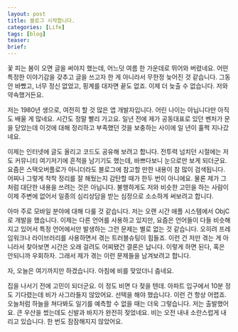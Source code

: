 ```yaml
---
layout: post
title: 블로그 시작합니다.
categories: [Life]
tags: [blog]
teaser:
brief:
---
```


꽃 피는 봄이 오면 글을 써야지 했는데, 어느덧 여름 한 가운데로 뛰어와 버렸네요. 어떤 특정한 이야기감을 갖추고 글을 쓰고자 한 게 아니라서 무한정 늦어진 것 같습니다. 그동안 바빴고, 너무 정신 없었고, 핑계를 대자면 끝도 없죠. 이제 더 늦출 수 없습니다. 저와 약속했거든요.

저는 1980년 생으로, 여전히 할 것 많은 앱 개발자입니다. 어린 나이는 아닙니다만 아직도 배울 게 많네요. 시간도 정말 빨리 가고요. 일년 전에 제가 공동대표로 있던 벤처가 문을 닫았는데 이것에 대해 정리하고 부족했던 것을 보충하는 사이에 일 년이 훌쩍 지나갔네요.

이제는 인터넷에 글도 올리고 코드도 공유해 보려고 합니다. 전투력 넘치던 시절에는 저도 커뮤니티 여기저기에 흔적을 남기기도 했는데, 바쁘다보니 눈으로만 보게 되더군요. 요즘은 스택오버플로가 아니더라도 블로그에 참고할 만한 내용이 참 많이 검색됩니다. 어찌나 그렇게 착착 정리를 잘 해뒀는지 감탄할 때가 한두 번이 아니에요. 물론 제가 그처럼 대단한 내용을 쓰려는 것은 아닙니다. 불행하게도 저와 비슷한 고민을 하는 사람이 이제 주변에 없어서 일종의 심리상담을 받는 심정으로 소소하게 써보려고 합니다.

아마 주로 모바일 분야에 대해 다룰 것 같습니다. 저는 오랜 시간 애플 시스템에서 ObjC로 개발을 했습니다. 이제는 다른 언어를 사용하고 있지만, 요즘은 언어들이 다들 비슷해지고 있어서 특정 언어에서만 발생하는 그런 문제는 별로 없는 것 같습니다. 오히려 프레임워크나 라이브러리를 사용하면서 겪는 트러블슈팅이 힘들죠. 이런 건 저만 겪는 게 아니라서 찾아보면 시간은 오래 걸려도 어찌됐건 결론은 납니다. 이렇게 하면 된다, 혹은 안되니까 우회하자. 그래서 제가 겪는 이런 문제들을 남겨보려고 합니다.

자, 오늘은 여기까지만 하겠습니다. 아침에 비를 맞았더니 춥네요. 

집을 나서기 전에 고민이 되더군요. 이 정도 비면 다 젖을 텐데. 아파트 입구에서 10분 정도 기다렸는데 비가 사그라들지 않았어요. 선택을 해야 했습니다. 이런 건 항상 어렵죠. 오늘처럼 하늘을 쳐다봐도 일기를 예측할 수 없을 때는 더욱 그렇습니다. 저는 출발했어요. 큰 우산을 썼는데도 신발과 바지가 완전히 젖었네요. 비는 오전 내내 소란스럽게 내리고 있습니다. 한 번도 잠잠해지지 않았어요.

